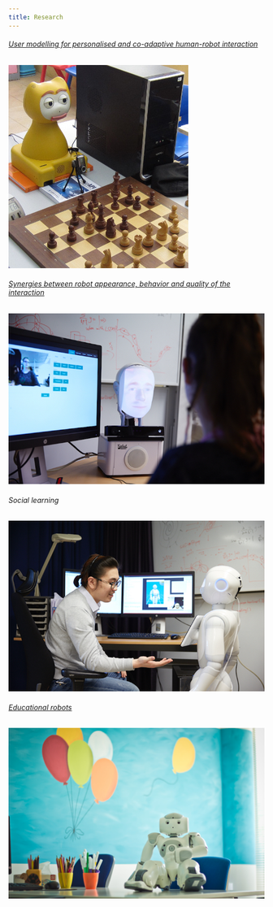 ```yaml
---
title: Research
---
```

<link rel="stylesheet" href="../assets/css/research-style.css">
<script src="https://ajax.googleapis.com/ajax/libs/jquery/1.12.1/jquery.min.js"></script>

<div class="site-content">
   <div class="demo demo-1">
      <div class="project-list">
         <div class="project">
			<div><a href="http://www.animatas.eu/"><h6>User modelling for personalised and co-adaptive human-robot interaction</h6></a></div>
            <div class="project__card">
               <a href="modelling.md" class="project__image"><img src="../images/research-modeling.jpg"></a>
			   <!--<a href="google.com" class='project__image'>-->
               <div class="project__detail">
                  <small class="project__title"><a href="www.google.com"></a></small>
               </div>
            </div>
         </div>
         <div class="project">
			<div><a href="http://www.coinssf.se/ "><h6>Synergies between robot appearance, behavior and quality of the interaction</h6></a></div>
            <div class="project__card">
               <a href="" class="project__image"><img src="../images/research-synergies.jpg"></a>
               <div class="project__detail">
                  <small class="project__title"><a href="www.google.com"></a></small>
               </div>
            </div>
         </div>
         <div class="project">
			<div><h6>Social learning</h6></div>
            <div class="project__card">
               <a href="" class="project__image"><img src="../images/research-social.jpg"></a>
               <div class="project__detail">
                  <small class="project__title"><a href="www.google.com"></a></small>
               </div>
            </div>
         </div>
         <div class="project">
			<div><a href="http://www.emote-project.eu/"><h6>Educational robots</h6></a></div>
            <div class="project__card">
               <a href="" class="project__image"><img src="../images/research-education.jpg"></a>
               <div class="project__detail">
                  <small class="project__title"><a href="www.google.com"></a></small>
               </div>
            </div>
         </div>
      </div>
   </div>
</div>

<script>window.jQuery || document.write('<script src="js/vendor/jquery-1.12.1.min.js"><\\/script>')</script>
<!-- Place this tag right after the last button or just before your close body tag. -->
<script async defer id="github-bjs" src="https://buttons.github.io/buttons.js"></script>
<script>window.twttr = (function(d, s, id) {
   var js, fjs = d.getElementsByTagName(s)[0],
     t = window.twttr || {};
   if (d.getElementById(id)) return t;
   js = d.createElement(s);
   js.id = id;
   js.src = "https://platform.twitter.com/widgets.js";
   fjs.parentNode.insertBefore(js, fjs);
   
   t._e = [];
   t.ready = function(f) {
     t._e.push(f);
   };
   
   return t;
   }(document, "script", "twitter-wjs"));
</script>



